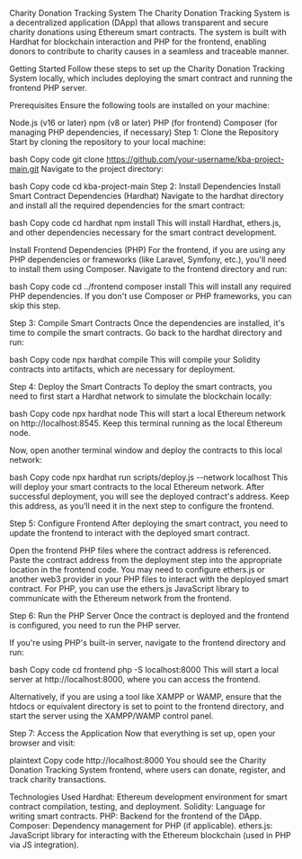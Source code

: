 Charity Donation Tracking System
The Charity Donation Tracking System is a decentralized application (DApp) that allows transparent and secure charity donations using Ethereum smart contracts. The system is built with Hardhat for blockchain interaction and PHP for the frontend, enabling donors to contribute to charity causes in a seamless and traceable manner.

Getting Started
Follow these steps to set up the Charity Donation Tracking System locally, which includes deploying the smart contract and running the frontend PHP server.

Prerequisites
Ensure the following tools are installed on your machine:

Node.js (v16 or later)
npm (v8 or later)
PHP (for frontend)
Composer (for managing PHP dependencies, if necessary)
Step 1: Clone the Repository
Start by cloning the repository to your local machine:

bash
Copy code
git clone https://github.com/your-username/kba-project-main.git
Navigate to the project directory:

bash
Copy code
cd kba-project-main
Step 2: Install Dependencies
Install Smart Contract Dependencies (Hardhat)
Navigate to the hardhat directory and install all the required dependencies for the smart contract:

bash
Copy code
cd hardhat
npm install
This will install Hardhat, ethers.js, and other dependencies necessary for the smart contract development.

Install Frontend Dependencies (PHP)
For the frontend, if you are using any PHP dependencies or frameworks (like Laravel, Symfony, etc.), you'll need to install them using Composer. Navigate to the frontend directory and run:

bash
Copy code
cd ../frontend
composer install
This will install any required PHP dependencies. If you don't use Composer or PHP frameworks, you can skip this step.

Step 3: Compile Smart Contracts
Once the dependencies are installed, it's time to compile the smart contracts. Go back to the hardhat directory and run:

bash
Copy code
npx hardhat compile
This will compile your Solidity contracts into artifacts, which are necessary for deployment.

Step 4: Deploy the Smart Contracts
To deploy the smart contracts, you need to first start a Hardhat network to simulate the blockchain locally:

bash
Copy code
npx hardhat node
This will start a local Ethereum network on http://localhost:8545. Keep this terminal running as the local Ethereum node.

Now, open another terminal window and deploy the contracts to this local network:

bash
Copy code
npx hardhat run scripts/deploy.js --network localhost
This will deploy your smart contracts to the local Ethereum network. After successful deployment, you will see the deployed contract's address. Keep this address, as you’ll need it in the next step to configure the frontend.

Step 5: Configure Frontend
After deploying the smart contract, you need to update the frontend to interact with the deployed smart contract.

Open the frontend PHP files where the contract address is referenced.
Paste the contract address from the deployment step into the appropriate location in the frontend code.
You may need to configure ethers.js or another web3 provider in your PHP files to interact with the deployed smart contract.
For PHP, you can use the ethers.js JavaScript library to communicate with the Ethereum network from the frontend.

Step 6: Run the PHP Server
Once the contract is deployed and the frontend is configured, you need to run the PHP server.

If you're using PHP's built-in server, navigate to the frontend directory and run:

bash
Copy code
cd frontend
php -S localhost:8000
This will start a local server at http://localhost:8000, where you can access the frontend.

Alternatively, if you are using a tool like XAMPP or WAMP, ensure that the htdocs or equivalent directory is set to point to the frontend directory, and start the server using the XAMPP/WAMP control panel.

Step 7: Access the Application
Now that everything is set up, open your browser and visit:

plaintext
Copy code
http://localhost:8000
You should see the Charity Donation Tracking System frontend, where users can donate, register, and track charity transactions.

Technologies Used
Hardhat: Ethereum development environment for smart contract compilation, testing, and deployment.
Solidity: Language for writing smart contracts.
PHP: Backend for the frontend of the DApp.
Composer: Dependency management for PHP (if applicable).
ethers.js: JavaScript library for interacting with the Ethereum blockchain (used in PHP via JS integration).
